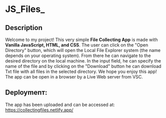 # JS_Files_
 ## Description
Welcome to my project! 
This very simple <b>File Collecting App</b> is made with <b>Vanilla JavaScript, HTML, and CSS</b>.
The user can click on the "Open Directory" button, which will open the Local File Explorer system (the name depends on your operating system). From there he can navigate to the desired directory on the local machine. In the input field, he can specify the name of the file and by clicking on the "Download" button he can download Txt file with all files in the selected directory. 
We hope you enjoy this app!
The app can be open in a browser by a Live Web server from VSC.

## Deploymenт:
Тhe app has been uploaded and can be accessed at:
https://collectingfiles.netlify.app/
